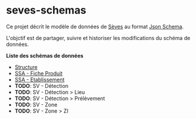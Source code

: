 # seves-schemas

Ce projet décrit le modèle de données de [Sèves](https://github.com/betagouv/seves) au format [Json Schema](https://json-schema.org/).

L'objctif est de partager, suivre et historiser les modifications du schéma de données.

**Liste des schémas de données**

- [Structure](./structure.schema.json)
- [SSA - Fiche Produit](./ssa.produit.schema.json)
- [SSA - Etablissement](./ssa.etablissement.schema.json)
- **TODO**: SV - Détection
- **TODO**: SV - Détection > Lieu
- **TODO**: SV - Détection > Prélèvement
- **TODO**: SV - Zone
- **TODO**: SV - Zone > ZI

